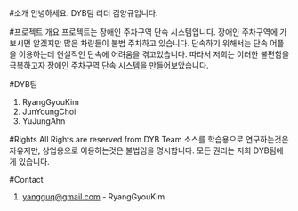 #소개
안녕하세요.
DYB팀 리더 김양규입니다.

#프로젝트 개요
프로젝트는 장애인 주차구역 단속 시스템입니다. 장애인 주차구역에 가보시면 알겠지만 많은 차량들이 불법 주차하고 있습니다. 
단속하기 위해서는 단속 어플을 이용하는데 현실적인 단속에 어려움을 겪고있습니다. 따라서 저희는 이러한 불편함을 극복하고자
장애인 주차구역 단속 시스템을 만들어보았습니다.

#DYB팀
1. RyangGyouKim
2. JunYoungChoi
3. YuJungAhn

#Rights
All Rights are reserved from DYB Team
소스를 학습용으로 연구하는것은 자유지만, 상업용으로 이용하는것은 불법임을 명시합니다.
모든 권리는 저희 DYB팀에게 있습니다.

#Contact
1. yangguq@gmail.com - RyangGyouKim

